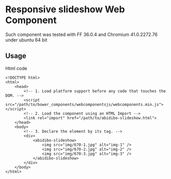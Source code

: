 # Responsive slideshow Web Component

Such component was tested with FF 36.0.4 and Chromium 41.0.2272.76 under ubuntu 64 bit

## Usage

Html code

    <!DOCTYPE html>
    <html>
        <head>
            <!-- 1. Load platform support before any code that touches the DOM. -->
            <script src="/path/to/bower_components/webcomponentsjs/webcomponents.min.js"></script>
            <!-- 2. Load the component using an HTML Import -->
            <link rel="import" href="/path/to/abidibo-slideshow.html">
        </head>
        <body>
            <!-- 3. Declare the element by its tag. -->
            <div>
                <abidibo-slideshow>
                    <img src="img/670-1.jpg" alt="img-1" />
                    <img src="img/670-2.jpg" alt="img-2" />
                    <img src="img/670-3.jpg" alt="img-3" />
                </abidibo-slideshow>
            </div>
        </body>
    </html>
